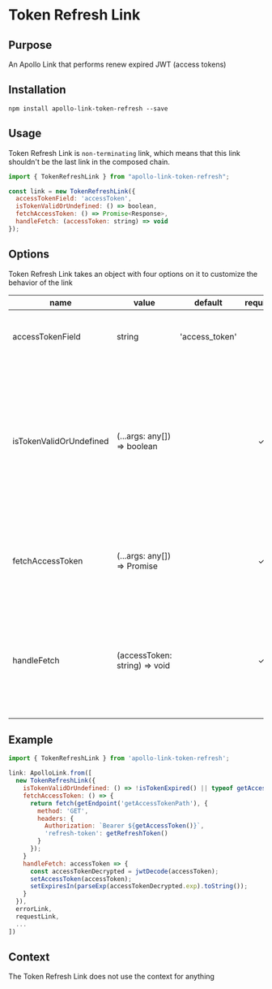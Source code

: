 # Token Refresh Link

## Purpose
An Apollo Link that performs renew expired JWT (access tokens)

## Installation

`npm install apollo-link-token-refresh --save`

## Usage
Token Refresh Link is `non-terminating` link, which means that this link shouldn't be the last link in the composed chain.

```js
import { TokenRefreshLink } from "apollo-link-token-refresh";

const link = new TokenRefreshLink({
  accessTokenField: 'accessToken',
  isTokenValidOrUndefined: () => boolean,
  fetchAccessToken: () => Promise<Response>,
  handleFetch: (accessToken: string) => void
});
```

## Options
Token Refresh Link takes an object with four options on it to customize the behavior of the link

|name|value|default|required|explanation|
|---|---|---|:---:|---|
|accessTokenField|string|'access_token'||This is a name of access token field in response
|isTokenValidOrUndefined|(...args: any[]) => boolean||✓|Indicates the current state of access token expiration. If token not yet expired or user doesn't have a token (guest) `true` should be returned|
|fetchAccessToken|(...args: any[]) => Promise<Response>||✓|Function covers fetch call with request fresh access token|
|handleFetch|(accessToken: string) => void||✓|Callback which receives a fresh token from Response. From here we can save token to the storage|

## Example
```js
import { TokenRefreshLink } from 'apollo-link-token-refresh';

link: ApolloLink.from([
  new TokenRefreshLink({
    isTokenValidOrUndefined: () => !isTokenExpired() || typeof getAccessToken() !== 'string'
    fetchAccessToken: () => {
      return fetch(getEndpoint('getAccessTokenPath'), {
        method: 'GET',
        headers: {
          Authorization: `Bearer ${getAccessToken()}`,
          'refresh-token': getRefreshToken()
        }
      });
    }
    handleFetch: accessToken => {
      const accessTokenDecrypted = jwtDecode(accessToken);
      setAccessToken(accessToken);
      setExpiresIn(parseExp(accessTokenDecrypted.exp).toString());
    }
  }),
  errorLink,
  requestLink,
  ...
])
```

## Context
The Token Refresh Link does not use the context for anything
